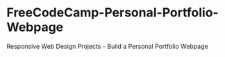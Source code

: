 # FreeCodeCamp-Personal-Portfolio-Webpage
Responsive Web Design Projects - Build a Personal Portfolio Webpage
